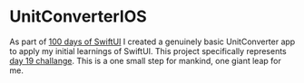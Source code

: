 # UnitConverterIOS

As part of [100 days of SwiftUI](https://www.hackingwithswift.com/100/swiftui) I created a genuinely basic UnitConverter app to apply my initial learnings of 
SwiftUI. This project specifically represents [day 19 challange](https://www.hackingwithswift.com/100/swiftui/19). This is a 
one small step for mankind, one giant leap for me.
